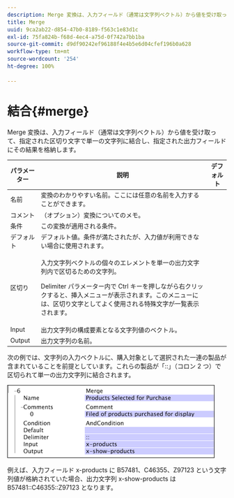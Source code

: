 ```yaml
---
description: Merge 変換は、入力フィールド（通常は文字列ベクトル）から値を受け取って、指定された区切り文字で単一の文字列に結合し、指定された出力フィールドにその結果を格納します。
title: Merge
uuid: 9ca2ab22-d854-47b0-8189-f563c1e83d1c
exl-id: 75fa824b-f68d-4ec4-a75d-0f742a7bb1ba
source-git-commit: d9df90242ef96188f4e4b5e6d04cfef196b0a628
workflow-type: tm+mt
source-wordcount: '254'
ht-degree: 100%

---
```


# 結合{#merge}

Merge 変換は、入力フィールド（通常は文字列ベクトル）から値を受け取って、指定された区切り文字で単一の文字列に結合し、指定された出力フィールドにその結果を格納します。

<table id="table_2458E008C9A14B31A774E6819D07E9BE"> 
 <thead> 
  <tr> 
   <th colname="col1" class="entry"> パラメーター </th> 
   <th colname="col2" class="entry"> 説明 </th> 
   <th colname="col3" class="entry"> デフォルト </th> 
  </tr> 
 </thead>
 <tbody> 
  <tr> 
   <td colname="col1"> 名前 </td> 
   <td colname="col2"> 変換のわかりやすい名前。ここには任意の名前を入力することができます。 </td> 
   <td colname="col3"></td> 
  </tr> 
  <tr> 
   <td colname="col1"> コメント </td> 
   <td colname="col2"> （オプション）変換についてのメモ。 </td> 
   <td colname="col3"></td> 
  </tr> 
  <tr> 
   <td colname="col1"> 条件 </td> 
   <td colname="col2"> この変換が適用される条件。 </td> 
   <td colname="col3"></td> 
  </tr> 
  <tr> 
   <td colname="col1"> デフォルト </td> 
   <td colname="col2"> デフォルト値。条件が満たされたが、入力値が利用できない場合に使用されます。 </td> 
   <td colname="col3"></td> 
  </tr> 
  <tr> 
   <td colname="col1"> 区切り </td> 
   <td colname="col2"> <p>入力文字列ベクトルの個々のエレメントを単一の出力文字列内で区切るための文字列。 </p> <p> Delimiter パラメーター内で Ctrl キーを押しながら右クリックすると、<span class="wintitle">挿入</span>メニューが表示されます。このメニューには、区切り文字としてよく使用される特殊文字が一覧表示されます。 </p> </td> 
   <td colname="col3"></td> 
  </tr> 
  <tr> 
   <td colname="col1"> Input </td> 
   <td colname="col2"> 出力文字列の構成要素となる文字列値のベクトル。 </td> 
   <td colname="col3"></td> 
  </tr> 
  <tr> 
   <td colname="col1"> Output </td> 
   <td colname="col2"> 出力文字列の名前。 </td> 
   <td colname="col3"></td> 
  </tr> 
 </tbody> 
</table>

次の例では、文字列の入力ベクトルに、購入対象として選択された一連の製品が含まれていることを前提としています。これらの製品が「::」（コロン 2 つ）で区切られて単一の出力文字列に結合されます。

![](assets/cfg_TransformationType_Merge.png)

例えば、入力フィールド x-products に B57481、C46355、Z97123 という文字列値が格納されていた場合、出力文字列 x-show-products は B57481::C46355::Z97123 となります。
